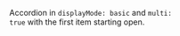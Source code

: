 Accordion in <code>displayMode: basic</code> and <code>multi: true</code> with the first item starting open.